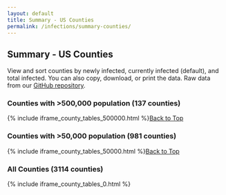 ```yaml
---
layout: default
title: Summary - US Counties
permalink: /infections/summary-counties/
---
```

## Summary - US Counties

View and sort counties by newly infected, currently infected (default), and total infected. You can also copy, download, or print the data. Raw data from our [GitHub repository](https://github.com/youyanggu/covid19-infection-estimates-latest/blob/main/counties/1_latest_percent_infected_counties.csv).

### Counties with >500,000 population (137 counties)

{% include iframe_county_tables_500000.html %}[Back to Top](#top)

### Counties with >50,000 population (981 counties)

{% include iframe_county_tables_50000.html %}[Back to Top](#top)

### All Counties (3114 counties)

{% include iframe_county_tables_0.html %}
